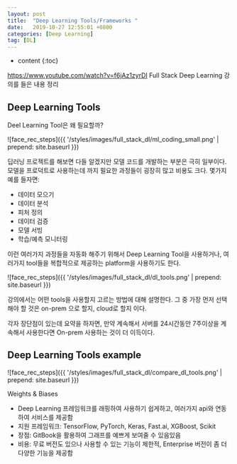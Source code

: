 ```yaml
---
layout: post
title:  "Deep Learning Tools/Frameworks "
date:   2019-10-27 12:55:01 +0800
categories: [Deep Learning]
tag: [DL]
---
```


* content
{:toc}

https://www.youtube.com/watch?v=f6jAz1zyrDI
Full Stack Deep Learning 강의를 들은 내용 정리


Deep Learning Tools
------------------------

Deel Learning Tool은 왜 필요할까?

![face_rec_steps]({{ '/styles/images/full_stack_dl/ml_coding_small.png' | prepend: site.baseurl }})

딥러닝 프로젝트를 해보면 다들 알겠지만 모델 코드를 개발하는 부분은 극히 일부이다.
모델을 프로덕트로 사용하는데 까지 필요한 과정들이 굉장히 많고 비용도 크다.
몇가지 예를 들자면:
- 데이터 모으기
- 데이터 분석
- 피처 정의
- 데이터 검증
- 모델 서빙
- 학습/예측 모니터링

이런 여러가지 과정들을 자동화 해주기 위해서 Deep Learning Tool을 사용하거나, 여러가지 tool들을 복합적으로 제공하는 platform을 사용하기도 한다.

![face_rec_steps]({{ '/styles/images/full_stack_dl/dl_tools.png' | prepend: site.baseurl }})


강의에서는 어떤 tools을 사용할지 고르는 방법에 대해 설명한다.
그 중 가장 먼저 선택해야 할 것은 on-prem 으로 할지, cloud로 할지 이다.

각자 장단점이 있는데 요약을 하자면,
만약 계속해서 서버를 24시간동안 7주이상을 계속해서 사용한다면 On-prem 사용하는 것이 더 이득이다.



Deep Learning Tools example
------------------------

![face_rec_steps]({{ '/styles/images/full_stack_dl/compare_dl_tools.png' | prepend: site.baseurl }})



Weights & Biases
- Deep Learning 프레임워크를 래핑하여 사용하기 쉽게하고, 여러가지 api와 연동하여 서비스를 제공함
- 지원 프레임워크: TensorFlow, PyTorch, Keras, Fast.ai, XGBoost, Scikit
- 장점: GitBook을 활용하여 그래프를 예쁘게 보여줄 수 있음있음
- 비용: 무료 버전도 있으나 사용할 수 있는 기능이 제한적, Enterprise 버전이 좀 더 다양한 기능을 제공함




[jekyll]:      http://jekyllrb.com
[jekyll-gh]:   https://github.com/jekyll/jekyll
[jekyll-help]: https://github.com/jekyll/jekyll-help
